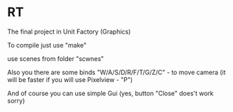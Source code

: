 # RT
The final project in Unit Factory (Graphics) 

To compile just use "make"

use scenes from folder "scwnes"

Also you there are some binds "W/A/S/D/R/F/T/G/Z/C" - to move camera (it will be faster if you will use Pixelview - "P")

And of course you can use simple Gui (yes, button "Close" does't work sorry)
